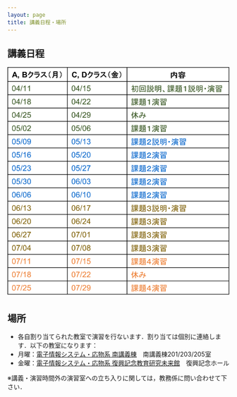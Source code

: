 ```yaml
---
layout: page
title: 講義日程・場所
---
```


## 講義日程

![講義日程](schedule.png)



## 場所

+ 各自割り当てられた教室で演習を行ないます．割り当ては個別に連絡します．以下の教室になります：
+ 月曜：[電子情報システム・応物系 南講義棟](https://www.eng.tohoku.ac.jp/map/?menu=campus&area=d&build=18)　南講義棟201/203/205室
+ 金曜：[電子情報システム・応物系 復興記念教育研究未来館](https://www.eng.tohoku.ac.jp/map/?menu=campus&area=d&build=14)　復興記念ホール


※講義・演習時間外の演習室への立ち入りに関しては，教務係に問い合わせて下さい．
